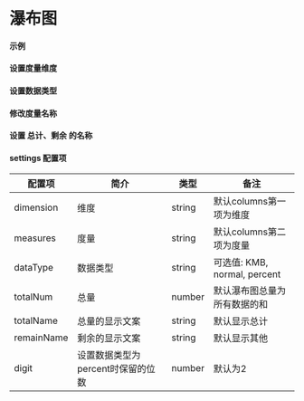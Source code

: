 # 瀑布图

#### 示例

<vuep template="#simple-waterfall"></vuep>

<script v-pre type="text/x-template" id="simple-waterfall">
<template>
  <ve-waterfall :data="chartData"></ve-waterfall>
</template>

<script>
  export default {
    data () {
      return {
        chartData: {
          columns: ['活动', '时间'],
          rows: [
            { '活动': '吃饭', '时间': 4 },
            { '活动': '睡觉', '时间': 10 },
            { '活动': '打豆豆', '时间': 5 }
          ]
        }
      }
    }
  }
</script>
</script>

#### 设置度量维度

<vuep template="#set-measures-dimension"></vuep>

<script v-pre type="text/x-template" id="set-measures-dimension">
<template>
  <ve-waterfall :data="chartData" :settings="chartSettings"></ve-waterfall>
</template>

<script>
  export default {
    data () {
      this.chartSettings = {
        dimension: '活动',
        measures: '时间'
      }
      return {
        chartData: {
          columns: ['活动', '时间'],
          rows: [
            { '活动': '吃饭', '时间': 4 },
            { '活动': '睡觉', '时间': 10 },
            { '活动': '打豆豆', '时间': 5 }
          ]
        }
      }
    }
  }
</script>
</script>

#### 设置数据类型

<vuep template="#set-data-type"></vuep>

<script v-pre type="text/x-template" id="set-data-type">
<template>
  <ve-waterfall :data="chartData" :settings="chartSettings"></ve-waterfall>
</template>

<script>
  export default {
    data () {
      this.chartSettings = {
        dataType: 'percent'
      }
      return {
        chartData: {
          columns: ['活动', '时间'],
          rows: [
            { '活动': '吃饭', '时间': 0.1 },
            { '活动': '睡觉', '时间': 0.2 },
            { '活动': '打豆豆', '时间': 0.3 }
          ]
        }
      }
    }
  }
</script>
</script>

#### 修改度量名称

<vuep template="#change-measures-name"></vuep>

<script v-pre type="text/x-template" id="change-measures-name">
<template>
  <ve-waterfall :data="chartData" :settings="chartSettings"></ve-waterfall>
</template>

<script>
  export default {
    data () {
      this.chartSettings = {
        labelMap: {
          '时间': 'time'
        }
      }
      return {
        chartData: {
          columns: ['活动', '时间'],
          rows: [
            { '活动': '吃饭', '时间': 0.1 },
            { '活动': '睡觉', '时间': 0.2 },
            { '活动': '打豆豆', '时间': 0.3 }
          ]
        }
      }
    }
  }
</script>
</script>

#### 设置 总计、剩余 的名称

<vuep template="#set-label"></vuep>

<script v-pre type="text/x-template" id="set-label">
<template>
  <ve-waterfall :data="chartData" :settings="chartSettings"></ve-waterfall>
</template>

<script>
  export default {
    data () {
      this.chartSettings = {
        totalNum: 24,
        totalName: '总时间',
        remainName: '剩余时间'
      }
      return {
        chartData: {
          columns: ['活动', '时间'],
          rows: [
            { '活动': '吃饭', '时间': 4 },
            { '活动': '睡觉', '时间': 10 },
            { '活动': '打豆豆', '时间': 5 }
          ]
        }
      }
    }
  }
</script>
</script>

#### settings 配置项

| 配置项 | 简介 | 类型 | 备注 |
| --- | --- | --- | --- |
| dimension | 维度 | string | 默认columns第一项为维度 |
| measures | 度量 | string | 默认columns第二项为度量 |
| dataType | 数据类型 | string | 可选值: KMB, normal, percent |
| totalNum | 总量 | number | 默认瀑布图总量为所有数据的和 |
| totalName | 总量的显示文案 | string | 默认显示总计 |
| remainName | 剩余的显示文案 | string | 默认显示其他 |
| digit | 设置数据类型为percent时保留的位数 | number | 默认为2 |
